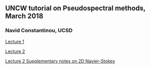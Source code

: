 ## UNCW tutorial on Pseudospectral methods, March 2018
### Navid Constantinou, UCSD

[Lecture 1](http://nbviewer.jupyter.org/github/navidcy/PseudospectralTutorial/blob/master/UNCW2018/part1/UNCW-Pseudospectral-part1.ipynb?flush_cache=true)

[Lecture 2](http://nbviewer.jupyter.org/github/navidcy/PseudospectralTutorial/blob/master/UNCW2018/part2/UNCW-Pseudospectral-part2.ipynb?flush_cache=true)

[Lecture 2 Supplementary notes on 2D Navier-Stokes](https://nbviewer.jupyter.org/github/navidcy/PseudospectralTutorial/blob/master/UNCW2018/part2/notes/twodNavierStokes.pdf)
